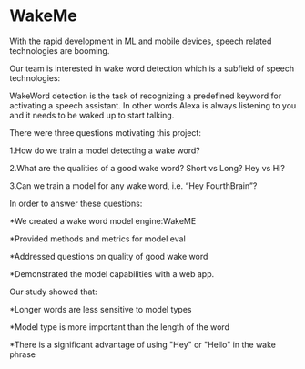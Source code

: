# WakeMe

With the rapid development in ML and mobile devices, speech related technologies are booming.

Our team is interested in wake word detection which is a subfield of speech technologies:

WakeWord detection is the task of recognizing a predefined keyword for activating a speech assistant. In other words Alexa is always listening to you and it needs to be waked up to start talking.

There were three questions motivating this project:

1.How do we train a model detecting a wake word?

2.What are the qualities of a good wake word?  Short vs Long? Hey vs Hi?

3.Can we train a model for any wake word, i.e. “Hey FourthBrain”?

In order to answer these questions:

*We created a wake word model engine:WakeME

*Provided methods and metrics for model eval

*Addressed questions on quality of good wake word

*Demonstrated the model capabilities with a web app.


Our study showed that:

*Longer words are less sensitive to model types

*Model type is more important than the length of the word

*There is a significant advantage of using "Hey" or "Hello" in the wake phrase
